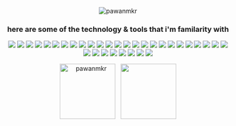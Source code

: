 <p align="center"> <img src="https://komarev.com/ghpvc/?username=pawanmkr&label=Profile%20views&color=0e75b6&style=flat" alt="pawanmkr" /> </p>

<h3 align="center">here are some of the technology & tools that i'm familarity with</h3>

<p align="center">

  <img src="https://img.shields.io/badge/FastAPI-005571?style=for-the-badge&logo=fastapi"/>
  
  <img src="https://img.shields.io/badge/nginx-%23009639.svg?style=for-the-badge&logo=nginx&logoColor=white"/>
  
  <img src="https://img.shields.io/badge/adonisjs-%23220052.svg?style=for-the-badge&logo=adonisjs&logoColor=white"/>
  
  <img src="https://img.shields.io/badge/-GraphQL-E10098?style=for-the-badge&logo=graphql&logoColor=white"/>
  
  <img src="https://img.shields.io/badge/typescript-%23007ACC.svg?style=for-the-badge&logo=typescript&logoColor=white"/>
  
  <img src="https://img.shields.io/badge/yaml-%23ffffff.svg?style=for-the-badge&logo=yaml&logoColor=151515"/>
  
  <img src="https://img.shields.io/badge/shell_script-%23121011.svg?style=for-the-badge&logo=gnu-bash&logoColor=white"/>
  
  <img src="https://img.shields.io/badge/Socket.io-black?style=for-the-badge&logo=socket.io&badgeColor=010101"/>

  <img src="https://img.shields.io/badge/Python-3776AB?style=for-the-badge&logo=python&logoColor=white"/>
  
  <img src="https://img.shields.io/badge/go-%2300ADD8.svg?style=for-the-badge&logo=go&logoColor=white"/>
  
  <img src="https://img.shields.io/badge/node.js%20-%2343853D.svg?&style=for-the-badge&logo=node.js&logoColor=white"/>
  
  <img src="https://img.shields.io/badge/NPM-%23000000.svg?style=for-the-badge&logo=npm&logoColor=white"/>
  
  <img src="https://img.shields.io/badge/javascript%20-%23323330.svg?&style=for-the-badge&logo=javascript&logoColor=%23F7DF1E"/>
  
  <img src="https://img.shields.io/badge/express.js%20-%23404d59.svg?&style=for-the-badge"/>

  <img src ="https://img.shields.io/badge/postgres-%23316192.svg?&style=for-the-badge&logo=postgresql&logoColor=white"/>
  
  <img src ="https://img.shields.io/badge/MongoDB-%234ea94b.svg?&style=for-the-badge&logo=mongodb&logoColor=white"/>
  
  <img src="https://img.shields.io/badge/html5%20-%23E34F26.svg?&style=for-the-badge&logo=html5&logoColor=white"/>
  
  <img src="https://img.shields.io/badge/java-%23ED8B00.svg?&style=for-the-badge&logo=java&logoColor=white"/>
  
  <img src="https://img.shields.io/badge/docker%20-%230db7ed.svg?&style=for-the-badge&logo=docker&logoColor=white"/>
  
  <img src="https://img.shields.io/badge/AWS%20-%23FF9900.svg?&style=for-the-badge&logo=amazon-aws&logoColor=white"/>

  <img src="https://img.shields.io/badge/azure-%230072C6.svg?style=for-the-badge&logo=microsoftazure&logoColor=white"/>
  
  <img src="https://img.shields.io/badge/DigitalOcean-%230167ff.svg?style=for-the-badge&logo=digitalOcean&logoColor=white">
  
  <img src="https://img.shields.io/badge/Linux-FCC624?style=for-the-badge&logo=linux&logoColor=black">
  
  <img src="https://img.shields.io/badge/vercel%20-%23000000.svg?&style=for-the-badge&logo=vercel&logoColor=white"/>
       
  <img src="https://img.shields.io/badge/git%20-%23F05033.svg?&style=for-the-badge&logo=git&logoColor=white"/>
  
  <img src="https://img.shields.io/badge/github%20-%23121011.svg?&style=for-the-badge&logo=github&logoColor=white"/> 
  
  <img src="https://img.shields.io/badge/VIM-%2311AB00.svg?style=for-the-badge&logo=vim&logoColor=white">
  
  <img src="https://img.shields.io/badge/Notion-%23000000.svg?style=for-the-badge&logo=notion&logoColor=white">
  
  <img src="https://img.shields.io/badge/jira-%230A0FFF.svg?style=for-the-badge&logo=jira&logoColor=white">

  <img src="https://img.shields.io/badge/confluence-%23172BF4.svg?style=for-the-badge&logo=confluence&logoColor=white"/>
  
  <img src="https://img.shields.io/badge/Postman-FF6C37?style=for-the-badge&logo=postman&logoColor=white">
  
  <img src="https://img.shields.io/badge/Discord-%235865F2.svg?style=for-the-badge&logo=discord&logoColor=white">
  
  <img src="https://img.shields.io/badge/Slack-4A154B?style=for-the-badge&logo=slack&logoColor=white">
<!--   <img src="">
  <img src="">
  <img src="">
  <img src="">
  <img src="">
  <img src="">
  <img src="">
  <img src="">
  <img src="">
  <img src=""> -->
</p>

<p align="center">
<!--   <img align="center" src="https://github-readme-stats.vercel.app/api/top-langs?username=pawanmkr&show_icons=true&locale=en&layout=compact" alt="pawanmkr" height="150px"/>
  &nbsp; -->
  <img align="center" src="https://github-readme-stats.vercel.app/api?username=pawanmkr&show_icons=true&locale=en" alt="pawanmkr" height="125px" />
  &nbsp;
  <img align="center" src="http://github-readme-streak-stats.herokuapp.com?user=pawanmkr&show_icons=true&locale=en"     height="125px"/>
</p>
